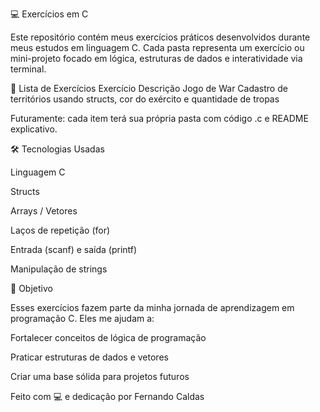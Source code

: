 💻 Exercícios em C

Este repositório contém meus exercícios práticos desenvolvidos durante meus estudos em linguagem C. Cada pasta representa um exercício ou mini-projeto focado em lógica, estruturas de dados e interatividade via terminal.

📁 Lista de Exercícios
Exercício	Descrição
Jogo de War
	Cadastro de territórios usando structs, cor do exército e quantidade de tropas


Futuramente: cada item terá sua própria pasta com código .c e README explicativo.

🛠️ Tecnologias Usadas

Linguagem C

Structs

Arrays / Vetores

Laços de repetição (for)

Entrada (scanf) e saída (printf)

Manipulação de strings

🚀 Objetivo

Esses exercícios fazem parte da minha jornada de aprendizagem em programação C. Eles me ajudam a:

Fortalecer conceitos de lógica de programação

Praticar estruturas de dados e vetores

Criar uma base sólida para projetos futuros

Feito com 💻 e dedicação por Fernando Caldas
